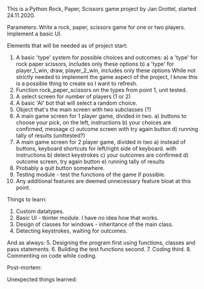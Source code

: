 This is a Python Rock, Paper, Scissors game project by Jan Grottel, started 24.11.2020.

Parameters:
Write a rock, paper, scissors game for one or two players. Implement a basic UI.

Elements that will be needed as of project start:
1. A basic 'type' system for possible choices and outcomes:
    a) a 'type' for rock paper scissors, includes only these options
    b) a 'type' for player_1_win, draw, player_2_win, includes only these options
While not strictly needed to implement the game aspect of the project, I know this is a possible thing to create so I want to refresh.
2. Function rock_paper_scissors on the types from point 1, unit tested.
3. A select screen for number of players (1 or 2)
4. A basic 'AI' bot that will select a random choice.
5. Object that's the main screen with two subclasses (?)
6. A main game screen for 1 player game, divided in two.
    a) buttons to choose your pick, on the left, instructions
    b) your choices are confirmed, message
    c) outcome screen with try again button
    d) running tally of results (unittested?)
6. A main game screen for 2 player game, divided in two
    a) instead of buttons, keyboard shortcuts for left/right side of keyboard. with instructions
    b) detect keystrokes
    c) your outcomes are confirmed
    d) outcome screen, try again button
    e) running tally of results
7. Probably a quit button somewhere.
8. Testing module - test the functions of the game if possible.
9. Any additional features are deemed unnecessary feature bloat at this point.

Things to learn:
1. Custom datatypes.
2. Basic UI - tkinter module. I have no idea how that works.
3. Design of classes for windows - inheritance of the main class.
4. Detecting keystrokes, waiting for outcomes.

And as always:
5. Designing the program first using functions, classes and pass statements.
6. Building the test functions second.
7. Coding third.
8. Commenting on code while coding.

Post-mortem:

Unexpected things learned:
